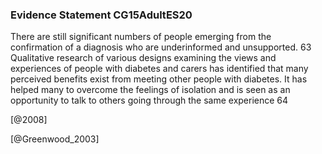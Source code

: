 ### Evidence Statement CG15AdultES20
There are still significant numbers of people emerging from the confirmation of a diagnosis who are underinformed and unsupported. 63 Qualitative research of various designs examining the views and experiences of people with diabetes and carers has identified that many perceived benefits exist from meeting other people with diabetes. It has helped many to overcome the feelings of isolation and is seen as an opportunity to talk to others going through the same experience 64



[@2008]

[@Greenwood_2003]
